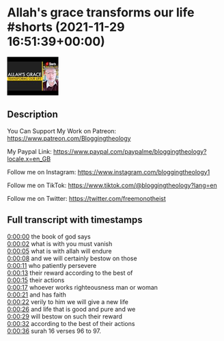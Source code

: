 # Allah's grace transforms our life #shorts (2021-11-29 16:51:39+00:00)

![alt Allah's grace transforms our life #shorts](Bt6xSrtVFV0.jpg "Allah's grace transforms our life #shorts")

## Description

You Can Support My Work on Patreon:
https://www.patreon.com/Bloggingtheology

My Paypal Link: 
https://www.paypal.com/paypalme/bloggingtheology?locale.x=en_GB

Follow me on Instagram:
https://www.instagram.com/bloggingtheology1

Follow me on TikTok:
https://www.tiktok.com/@bloggingtheology?lang=en

Follow me on Twitter:
https://twitter.com/freemonotheist



## Full transcript with timestamps

[0:00:00](https://youtu.be/Bt6xSrtVFV0?t=0) the book of god says  
[0:00:02](https://youtu.be/Bt6xSrtVFV0?t=2) what is with you must vanish  
[0:00:05](https://youtu.be/Bt6xSrtVFV0?t=5) what is with allah will endure  
[0:00:08](https://youtu.be/Bt6xSrtVFV0?t=8) and we will certainly bestow on those  
[0:00:11](https://youtu.be/Bt6xSrtVFV0?t=11) who patiently persevere  
[0:00:13](https://youtu.be/Bt6xSrtVFV0?t=13) their reward according to the best of  
[0:00:15](https://youtu.be/Bt6xSrtVFV0?t=15) their actions  
[0:00:17](https://youtu.be/Bt6xSrtVFV0?t=17) whoever works righteousness man or woman  
[0:00:21](https://youtu.be/Bt6xSrtVFV0?t=21) and has faith  
[0:00:22](https://youtu.be/Bt6xSrtVFV0?t=22) verily to him we will give a new life  
[0:00:26](https://youtu.be/Bt6xSrtVFV0?t=26) and life that is good and pure and we  
[0:00:29](https://youtu.be/Bt6xSrtVFV0?t=29) will bestow on such their reward  
[0:00:32](https://youtu.be/Bt6xSrtVFV0?t=32) according to the best of their actions  
[0:00:36](https://youtu.be/Bt6xSrtVFV0?t=36) surah 16 verses 96 to 97.  
